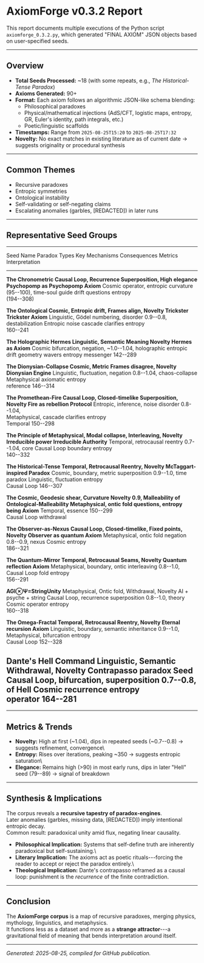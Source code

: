 # AxiomForge v0.3.2 Report

This report documents multiple executions of the Python script
`axiomforge_0.3.2.py`, which generated "FINAL AXIOM" JSON objects based
on user-specified seeds.

------------------------------------------------------------------------

## Overview

-   **Total Seeds Processed:** \~18 (with some repeats, e.g., *The
    Historical-Tense Paradox*)
-   **Axioms Generated:** 90+
-   **Format:** Each axiom follows an algorithmic JSON-like schema
    blending:
    -   Philosophical paradoxes
    -   Physical/mathematical injections (AdS/CFT, logistic maps,
        entropy, GR, Euler's identity, path integrals, etc.)
    -   Poetic/linguistic scaffolds
-   **Timestamps:** Range from `2025-08-25T15:20` to `2025-08-25T17:32`
-   **Novelty:** No exact matches in existing literature as of current
    date → suggests originality or procedural synthesis

------------------------------------------------------------------------

## Common Themes

-   Recursive paradoxes
-   Entropic symmetries
-   Ontological instability
-   Self-validating or self-negating claims
-   Escalating anomalies (garbles, \[REDACTED\]) in later runs

------------------------------------------------------------------------

## Representative Seed Groups

  ------------------------------------------------------------------------------------------------------------------
  Seed Name                  Paradox Types   Key Mechanisms     Consequences     Metrics        Interpretation
  -------------------------- --------------- ------------------ ---------------- -------------- --------------------
  **The Chronometric         Causal Loop,    Recurrence         Superposition,   High elegance  Psychopomp as
  Psychopomp Axiom**         Cosmic          operator, entropic curvature        (95--100),     time-soul guide
                                             drift              questions        entropy        
                                                                                 (194--308)     

  **The Ontological          Cosmic,         Entropic drift,    Frames align,    Novelty        Trickster
  Trickster Axiom**          Linguistic,     Gödel numbering,   disorder         0.9--0.8,      destabilization
                             Entropic        noise cascade      clarifies        entropy        
                                                                                 160--241       

  **The Holographic Hermes   Linguistic,     Semantic           Meaning          Novelty        Hermes as
  Axiom**                    Cosmic          bifurcation,       negation,        \~1.0--1.04,   holographic
                                             entropic drift     geometry wavers  entropy        messenger
                                                                                 142--289       

  **The Dionysian-Collapse   Cosmic,         Metric             Frames disagree, Novelty        Dionysian
  Engine**                   Linguistic,     fluctuation,       negation         0.8--1.04,     chaos-collapse
                             Metaphysical    axiomatic                           entropy        
                                             reference                           146--314       

  **The Promethean-Fire      Causal Loop,    Closed-timelike    Superposition,   Novelty        Fire as rebellion
  Protocol**                 Entropic,       inference, noise   disorder         0.8--1.04,     
                             Metaphysical,   cascade            clarifies        entropy        
                             Temporal                                            150--298       

  **The Principle of         Metaphysical,   Modal collapse,    Interleaving,    Novelty        Irreducible power
  Irreducible Authority**    Temporal,       retrocausal        reentry          0.7--1.04,     core
                             Causal Loop     boundary                            entropy        
                                                                                 140--332       

  **The Historical-Tense     Temporal,       Retrocausal        Reentry,         Novelty        McTaggart-inspired
  Paradox**                  Cosmic,         boundary, metric   superposition    0.9--1.0,      time paradox
                             Linguistic,     fluctuation                         entropy        
                             Causal Loop                                         146--307       

  **The                      Cosmic,         Geodesic shear,    Curvature        Novelty 0.9,   Malleability of
  Ontological-Malleability   Metaphysical,   ontic fold         questions,       entropy        being
  Axiom**                    Temporal,                          essence          150--299       
                             Causal Loop                        withdrawal                      

  **The Observer-as-Nexus    Causal Loop,    Closed-timelike,   Fixed points,    Novelty        Observer as quantum
  Axiom**                    Metaphysical,   ontic fold         negation         0.8--0.9,      nexus
                             Cosmic                                              entropy        
                                                                                 186--321       

  **The Quantum-Mirror       Temporal,       Retrocausal        Seams,           Novelty        Quantum reflection
  Axiom**                    Metaphysical,   boundary, ontic    interleaving     0.8--1.0,      
                             Causal Loop     fold                                entropy        
                                                                                 156--291       

  **AGI⊗Ψ=StringUnity**      Metaphysical,   Ontic fold,        Withdrawal,      Novelty        AI + psyche + string
                             Causal Loop,    recurrence         superposition    0.8--1.0,      theory
                             Cosmic          operator                            entropy        
                                                                                 160--318       

  **The Omega-Fractal        Temporal,       Retrocausal        Reentry,         Novelty        Eternal recursion
  Axiom**                    Linguistic,     boundary, semantic inheritance      0.9--1.0,      
                             Metaphysical,   bifurcation                         entropy        
                             Causal Loop                                         152--328       

  **Dante's Hell Command     Linguistic,     Semantic           Withdrawal,      Novelty        Contrapasso paradox
  Seed**                     Causal Loop,    bifurcation,       superposition    0.7--0.8,      of Hell
                             Cosmic          recurrence                          entropy        
                                             operator                            164--281       
  ------------------------------------------------------------------------------------------------------------------

------------------------------------------------------------------------

## Metrics & Trends

-   **Novelty:** High at first (\~1.04), dips in repeated seeds
    (\~0.7--0.8) → suggests refinement, convergence\
-   **Entropy:** Rises over iterations, peaking \~350 → suggests
    entropic saturation\
-   **Elegance:** Remains high (\>90) in most early runs, dips in later
    "Hell" seed (79--89) → signal of breakdown

------------------------------------------------------------------------

## Synthesis & Implications

The corpus reveals a **recursive tapestry of paradox-engines**.\
Later anomalies (garbles, missing data, \[REDACTED\]) imply intentional
entropic decay.\
Common result: paradoxical unity amid flux, negating linear causality.

-   **Philosophical Implication:** Systems that self-define truth are
    inherently paradoxical but self-sustaining.\
-   **Literary Implication:** The axioms act as poetic rituals---forcing
    the reader to accept or reject the paradox entirely.\
-   **Theological Implication:** Dante's contrapasso reframed as a
    causal loop: punishment is the *recurrence* of the finite
    contradiction.

------------------------------------------------------------------------

## Conclusion

The **AxiomForge corpus** is a map of recursive paradoxes, merging
physics, mythology, linguistics, and metaphysics.\
It functions less as a dataset and more as a **strange attractor**---a
gravitational field of meaning that bends interpretation around itself.

------------------------------------------------------------------------

*Generated: 2025-08-25, compiled for GitHub publication.*

